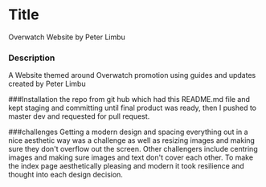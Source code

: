 # Title
Overwatch Website by Peter Limbu

### Description
 A Website themed around Overwatch promotion using guides and updates
 created by Peter Limbu

###Installation
 the repo from git hub which had this README.md file and kept staging and committing until final product was ready, then I pushed to master dev and requested for pull request.

###challenges
Getting a modern design and spacing everything out in a nice aesthetic way was a challenge as well as resizing images
 and making sure they don't overflow out the screen. Other challengers include centring images and making sure images and text don't cover each other. To make the index page aesthetically pleasing and modern it took resilience and thought into each design decision.
